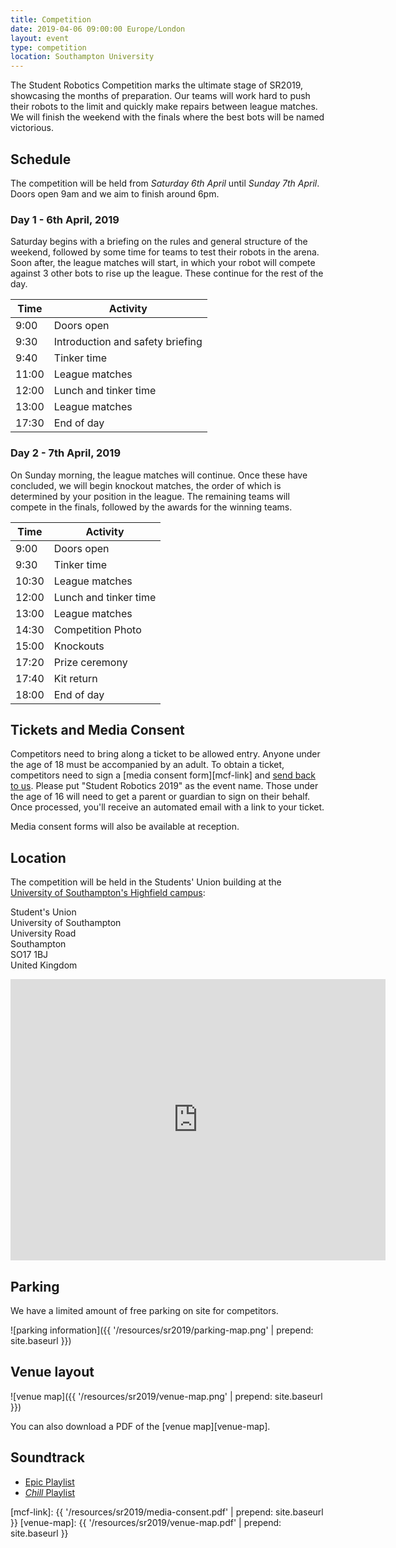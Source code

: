 ```yaml
---
title: Competition
date: 2019-04-06 09:00:00 Europe/London
layout: event
type: competition
location: Southampton University
---
```


The Student Robotics Competition marks the ultimate stage of SR2019, showcasing the months of preparation. Our teams will work hard to push their robots to the limit and quickly make repairs between league matches. We will finish the weekend with the finals where the best bots will be named victorious.

## Schedule

The competition will be held from *Saturday 6th April* until *Sunday 7th April*. Doors open 9am and we aim to finish around 6pm.

### Day 1 - 6th April, 2019

Saturday begins with a briefing on the rules and general structure of the weekend, followed by some time for teams to test their robots in the arena. Soon after, the league matches will start, in which your robot will compete against 3 other bots to rise up the league. These continue for the rest of the day.

| Time  | Activity                         |
|-------|----------------------------------|
| 9:00  | Doors open                       |
| 9:30  | Introduction and safety briefing |
| 9:40  | Tinker time                      |
| 11:00 | League matches                   |
| 12:00 | Lunch and tinker time            |
| 13:00 | League matches                   |
| 17:30 | End of day                       |

### Day 2 - 7th April, 2019

On Sunday morning, the league matches will continue. Once these have concluded, we will begin knockout matches, the order of which is determined by your position in the league. The remaining teams will compete in the finals, followed by the awards for the winning teams.

| Time  | Activity                |
|-------|-------------------------|
| 9:00  | Doors open              |
| 9:30  | Tinker time             |
| 10:30 | League matches          |
| 12:00 | Lunch and tinker time   |
| 13:00 | League matches          |
| 14:30 | Competition Photo       |
| 15:00 | Knockouts               |
| 17:20 | Prize ceremony          |
| 17:40 | Kit return              |
| 18:00 | End of day              |

## Tickets and Media Consent

Competitors need to bring along a ticket to be allowed entry. Anyone under the age of 18 must be accompanied by an adult. To obtain a ticket, competitors need to sign a [media consent form][mcf-link] and [send back to us][teams-contact]. Please put "Student Robotics 2019" as the event name. Those under the age of 16 will need to get a parent or guardian to sign on their behalf. Once processed, you'll receive an automated email with a link to your ticket.

Media consent forms will also be available at reception.

## Location

The competition will be held in the Students' Union building at the [University of Southampton's Highfield campus][soton-campus-directions]:

Student's Union  
University of Southampton  
University Road  
Southampton  
SO17 1BJ  
United Kingdom  

<iframe title="Map highlighting the location of the venue" src="https://www.google.com/maps/embed?pb=!1m18!1m12!1m3!1d2514.4224296392836!2d-1.399433684090786!3d50.934400360256014!2m3!1f0!2f0!3f0!3m2!1i1024!2i768!4f13.1!3m3!1m2!1s0x487473f7089148ab%3A0xaeeea75e9ec72c88!2sUniversity+of+Southampton+Students&#39;+Union+(SUSU)!5e0!3m2!1sen!2suk!4v1551272133022" width="600" height="450" frameborder="0" style="border:0" allowfullscreen></iframe>

## Parking

We have a limited amount of free parking on site for competitors.

![parking information]({{ '/resources/sr2019/parking-map.png' | prepend: site.baseurl }})

## Venue layout

![venue map]({{ '/resources/sr2019/venue-map.png' | prepend: site.baseurl }})

You can also download a PDF of the [venue map][venue-map].

## Soundtrack

- [Epic Playlist](https://open.spotify.com/user/theorangeone97/playlist/5NgaMpnbl01iWzpwvQEdoo?si=Axd6U2KqR3qLROne2gb2Fw)
- [_Chill_ Playlist](https://open.spotify.com/user/theorangeone97/playlist/4VZp716neJl4zWmGVY6k4L?si=Qos3XkdQQvK9-MBWzgXmHA)

[teams-contact]: mailto:teams@studentrobotics.org
[soton-campus-directions]: http://www.southampton.ac.uk/about/visit/getting-to-our-campuses.page
[mcf-link]: {{ '/resources/sr2019/media-consent.pdf' | prepend: site.baseurl }}
[venue-map]: {{ '/resources/sr2019/venue-map.pdf' | prepend: site.baseurl }}
